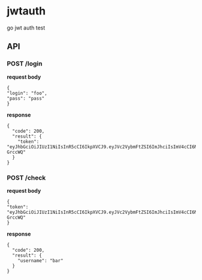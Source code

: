 # jwtauth
go jwt auth test

## API
### **POST** /login
**request body**
```
{
"login": "foo",
"pass": "pass"
}
```
**response**
```
{
  "code": 200,
  "result": {
    "token": "eyJhbGciOiJIUzI1NiIsInR5cCI6IkpXVCJ9.eyJVc2VybmFtZSI6ImJhciIsImV4cCI6MTU5NDA2ODAxMiwiaWF0IjoxNTk0MDY3MDEyLCJpc3MiOiJqd3QifQ.r_ks3JSDu5Q5zOuqa9zvNrSfNdSpIgEV4SPD-GrccWQ"
  }
}
```

### **POST** /check
**request body**
```
{
"token": "eyJhbGciOiJIUzI1NiIsInR5cCI6IkpXVCJ9.eyJVc2VybmFtZSI6ImJhciIsImV4cCI6MTU5NDA2ODAxMiwiaWF0IjoxNTk0MDY3MDEyLCJpc3MiOiJqd3QifQ.r_ks3JSDu5Q5zOuqa9zvNrSfNdSpIgEV4SPD-GrccWQ"
}
```
**response**
```
{
  "code": 200,
  "result": {
    "username": "bar"
  }
}
```
